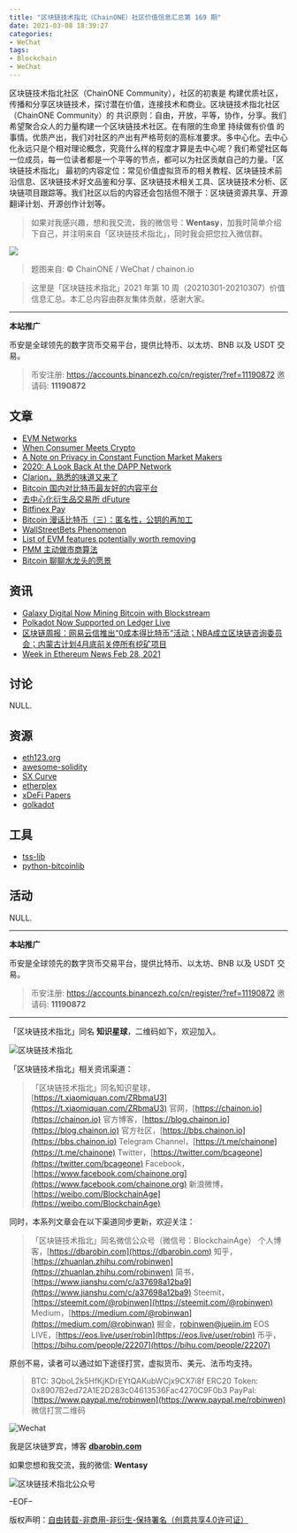 ```yaml
---
title: "区块链技术指北（ChainONE）社区价值信息汇总第 169 期"
date: 2021-03-08 18:39:27
categories:
- WeChat
tags:
- Blockchain
- WeChat
---
```

区块链技术指北社区（ChainONE Community），社区的初衷是 构建优质社区，传播和分享区块链技术，探讨潜在价值，连接技术和商业。区块链技术指北社区（ChainONE Community）的 共识原则：自由，开放，平等，协作，分享。我们希望聚合众人的力量构建一个区块链技术社区。在有限的生命里 持续做有价值 的事情。优质产出，我们对社区的产出有严格苛刻的高标准要求。多中心化。去中心化永远只是个相对理论概念，究竟什么样的程度才算是去中心呢？我们希望社区每一位成员，每一位读者都是一个平等的节点，都可以为社区贡献自己的力量。「区块链技术指北」 最初的内容定位：常见价值虚拟货币的相关教程、区块链技术前沿信息、区块链技术好文品鉴和分享、区块链技术相关工具、区块链技术分析、区块链项目跟踪等。我们社区以后的内容还会包括但不限于：区块链资源共享、开源翻译计划、开源创作计划等。
<!-- more -->

> 如果对我感兴趣，想和我交流，我的微信号：**Wentasy**，加我时简单介绍下自己，并注明来自「区块链技术指北」，同时我会把您拉入微信群。

![](https://cdn.dbarobin.com/EFxCQjC.png)

> 题图来自: © ChainONE / WeChat / chainon.io

> 这里是「区块链技术指北」2021 年第 10 周（20210301-20210307）价值信息汇总。本汇总内容由群友集体贡献，感谢大家。

***

**本站推广**

币安是全球领先的数字货币交易平台，提供比特币、以太坊、BNB 以及 USDT 交易。

> 币安注册: https://accounts.binancezh.co/cn/register/?ref=11190872
> 邀请码: **11190872**

## 文章

* [EVM Networks](https://bbs.chainon.io/d/7335)
* [When Consumer Meets Crypto](https://bbs.chainon.io/d/7336)
* [A Note on Privacy in Constant Function Market Makers](https://bbs.chainon.io/d/7338)
* [2020: A Look Back At the DAPP Network](https://bbs.chainon.io/d/7340)
* [Clarion，熟悉的味道又来了](https://bbs.chainon.io/d/7341)
* [Bitcoin 国内对比特币最友好的内容平台](https://bbs.chainon.io/d/7342)
* [去中心化衍生品交易所 dFuture](https://bbs.chainon.io/d/7343)
* [Bitfinex Pay](https://bbs.chainon.io/d/7344)
* [Bitcoin 漫话比特币（三）：匿名性，公钥的再加工](https://bbs.chainon.io/d/7345)
* [WallStreetBets Phenomenon](https://bbs.chainon.io/d/7347)
* [List of EVM features potentially worth removing](https://bbs.chainon.io/d/7348)
* [PMM 主动做市商算法](https://bbs.chainon.io/d/7349)
* [Bitcoin 聊聊水龙头的愿景](https://bbs.chainon.io/d/7359)

## 资讯

* [Galaxy Digital Now Mining Bitcoin with Blockstream](https://bbs.chainon.io/d/7337)
* [Polkadot Now Supported on Ledger Live](https://bbs.chainon.io/d/7339)
* [区块链周报：网易云信推出“0成本得比特币”活动；NBA成立区块链咨询委员会；内蒙古计划4月底前关停所有挖矿项目](https://bbs.chainon.io/d/7346)
* [Week in Ethereum News Feb 28, 2021](https://bbs.chainon.io/d/7358)

## 讨论

NULL.

## 资源

* [eth123.org](https://bbs.chainon.io/d/7351)
* [awesome-solidity](https://bbs.chainon.io/d/7352)
* [SX Curve](https://bbs.chainon.io/d/7354)
* [etherplex](https://bbs.chainon.io/d/7355)
* [xDeFi Papers](https://bbs.chainon.io/d/7356)
* [golkadot](https://bbs.chainon.io/d/7357)

## 工具

* [tss-lib](https://bbs.chainon.io/d/7350)
* [python-bitcoinlib](https://bbs.chainon.io/d/7353)

## 活动

NULL.

***

**本站推广**

币安是全球领先的数字货币交易平台，提供比特币、以太坊、BNB 以及 USDT 交易。

> 币安注册: https://accounts.binancezh.co/cn/register/?ref=11190872
> 邀请码: **11190872**

***

「区块链技术指北」同名 **知识星球**，二维码如下，欢迎加入。

![区块链技术指北](https://cdn.dbarobin.com/3YzonTR.png)

「区块链技术指北」相关资讯渠道：

> 「区块链技术指北」同名知识星球，[https://t.xiaomiquan.com/ZRbmaU3](https://t.xiaomiquan.com/ZRbmaU3)
> 官网，[https://chainon.io](https://chainon.io)
> 官方博客，[https://blog.chainon.io](https://blog.chainon.io)
> 官方社区，[https://bbs.chainon.io](https://bbs.chainon.io)
> Telegram Channel，[https://t.me/chainone](https://t.me/chainone)
> Twitter，[https://twitter.com/bcageone](https://twitter.com/bcageone)
> Facebook，[https://www.facebook.com/chainone.org](https://www.facebook.com/chainone.org)
> 新浪微博，[https://weibo.com/BlockchainAge](https://weibo.com/BlockchainAge)

同时，本系列文章会在以下渠道同步更新，欢迎关注：

> 「区块链技术指北」同名微信公众号（微信号：BlockchainAge）
> 个人博客，[https://dbarobin.com](https://dbarobin.com)
> 知乎，[https://zhuanlan.zhihu.com/robinwen](https://zhuanlan.zhihu.com/robinwen)
> 简书，[https://www.jianshu.com/c/a37698a12ba9](https://www.jianshu.com/c/a37698a12ba9)
> Steemit，[https://steemit.com/@robinwen](https://steemit.com/@robinwen)
> Medium，[https://medium.com/@robinwan](https://medium.com/@robinwan)
> 掘金，[robinwen@juejin.im](https://juejin.im/user/5673ccae60b2260ee435f89a/posts)
> EOS LIVE，[https://eos.live/user/robin](https://eos.live/user/robin)
> 币乎，[https://bihu.com/people/22207](https://bihu.com/people/22207)

原创不易，读者可以通过如下途径打赏，虚拟货币、美元、法币均支持。

> BTC: 3QboL2k5HfKjKDrEYtQAKubWCjx9CX7i8f
> ERC20 Token: 0x8907B2ed72A1E2D283c04613536Fac4270C9F0b3
> PayPal: [https://www.paypal.me/robinwen](https://www.paypal.me/robinwen)
> 微信打赏二维码

![Wechat](https://cdn.dbarobin.com/SzoNl5b.jpg)

我是区块链罗宾，博客 **[dbarobin.com](https://dbarobin.com/)**

如果您想和我交流，我的微信: **Wentasy**

![区块链技术指北公众号](https://cdn.dbarobin.com/w0wignb.png)

–EOF–

版权声明：[自由转载-非商用-非衍生-保持署名（创意共享4.0许可证）](http://creativecommons.org/licenses/by-nc-nd/4.0/deed.zh)
